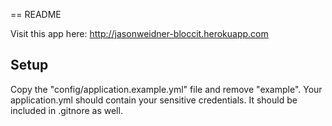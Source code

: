 == README

Visit this app here:
http://jasonweidner-bloccit.herokuapp.com

## Setup
Copy the "config/application.example.yml" file and remove "example". Your application.yml should contain your sensitive credentials. It should be included in .gitnore as well.